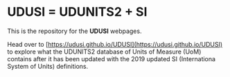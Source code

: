 # UDUSI = UDUNITS2 + SI

This is the repository for the **UDUSI** webpages. 

Head over to [https://udusi.github.io/UDUSI](https://udusi.github.io/UDUSI) to explore what the UDUNITS2 database of Units of Measure (UoM) contains after it has been updated with the 2019 updated SI (Internationa System of Units) definitions. 